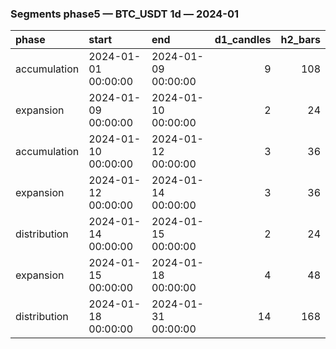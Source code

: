 ### Segments phase5 — BTC_USDT 1d — 2024-01

| phase        | start               | end                 |   d1_candles |   h2_bars |
|:-------------|:--------------------|:--------------------|-------------:|----------:|
| accumulation | 2024-01-01 00:00:00 | 2024-01-09 00:00:00 |            9 |       108 |
| expansion    | 2024-01-09 00:00:00 | 2024-01-10 00:00:00 |            2 |        24 |
| accumulation | 2024-01-10 00:00:00 | 2024-01-12 00:00:00 |            3 |        36 |
| expansion    | 2024-01-12 00:00:00 | 2024-01-14 00:00:00 |            3 |        36 |
| distribution | 2024-01-14 00:00:00 | 2024-01-15 00:00:00 |            2 |        24 |
| expansion    | 2024-01-15 00:00:00 | 2024-01-18 00:00:00 |            4 |        48 |
| distribution | 2024-01-18 00:00:00 | 2024-01-31 00:00:00 |           14 |       168 |